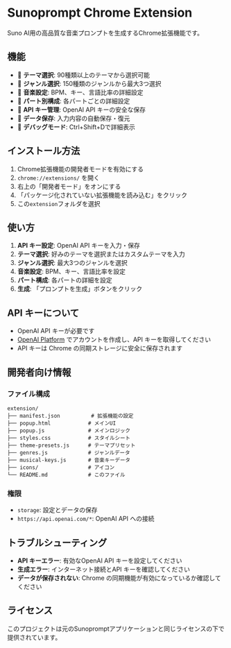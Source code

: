 # Sunoprompt Chrome Extension

Suno AI用の高品質な音楽プロンプトを生成するChrome拡張機能です。

## 機能

- 🎨 **テーマ選択**: 90種類以上のテーマから選択可能
- 🎸 **ジャンル選択**: 150種類のジャンルから最大3つ選択
- 🎵 **音楽設定**: BPM、キー、言語比率の詳細設定
- 🎤 **パート別構成**: 各パートごとの詳細設定
- 🔑 **API キー管理**: OpenAI API キーの安全な保存
- 💾 **データ保存**: 入力内容の自動保存・復元
- 🎯 **デバッグモード**: Ctrl+Shift+Dで詳細表示

## インストール方法

1. Chrome拡張機能の開発者モードを有効にする
2. `chrome://extensions/` を開く
3. 右上の「開発者モード」をオンにする
4. 「パッケージ化されていない拡張機能を読み込む」をクリック
5. この`extension`フォルダを選択

## 使い方

1. **API キー設定**: OpenAI API キーを入力・保存
2. **テーマ選択**: 好みのテーマを選択またはカスタムテーマを入力
3. **ジャンル選択**: 最大3つのジャンルを選択
4. **音楽設定**: BPM、キー、言語比率を設定
5. **パート構成**: 各パートの詳細を設定
6. **生成**: 「プロンプトを生成」ボタンをクリック

## API キーについて

- OpenAI API キーが必要です
- [OpenAI Platform](https://platform.openai.com/) でアカウントを作成し、API キーを取得してください
- API キーは Chrome の同期ストレージに安全に保存されます

## 開発者向け情報

### ファイル構成
```
extension/
├── manifest.json          # 拡張機能の設定
├── popup.html            # メインUI
├── popup.js              # メインロジック
├── styles.css            # スタイルシート
├── theme-presets.js      # テーマプリセット
├── genres.js             # ジャンルデータ
├── musical-keys.js       # 音楽キーデータ
├── icons/                # アイコン
└── README.md             # このファイル
```

### 権限
- `storage`: 設定とデータの保存
- `https://api.openai.com/*`: OpenAI API への接続

## トラブルシューティング

- **API キーエラー**: 有効なOpenAI API キーを設定してください
- **生成エラー**: インターネット接続とAPI キーを確認してください
- **データが保存されない**: Chrome の同期機能が有効になっているか確認してください

## ライセンス

このプロジェクトは元のSunopromptアプリケーションと同じライセンスの下で提供されています。